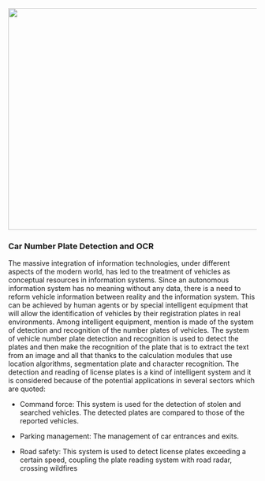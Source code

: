 
<img src="https://miro.medium.com/max/1200/1*TWZM67eaCs0mMBFqs9HFBA.jpeg" height=450 width =1500>

### Car Number Plate Detection and OCR
The massive integration of information technologies, under different aspects of the modern world, has led to the treatment of vehicles as conceptual resources in information systems. Since an autonomous information system has no meaning without any data, there is a need to reform vehicle information between reality and the information system. This can be achieved by human agents or by special intelligent equipment that will allow the identification of vehicles by their registration plates in real environments. Among intelligent equipment, mention is made of the system of detection and recognition of the number plates of vehicles. The system of vehicle number plate detection and recognition is used to detect the plates and then make the recognition of the plate that is to extract the text from an image and all that thanks to the calculation modules that use location algorithms, segmentation plate and character recognition. The detection and reading of license plates is a kind of intelligent system and it is considered because of the potential applications in several sectors which are quoted:

- Command force: This system is used for the detection of stolen and searched vehicles. The detected plates are compared to those of the reported vehicles.

- Parking management: The management of car entrances and exits.

- Road safety: This system is used to detect license plates exceeding a certain speed, coupling the plate reading system with road radar, crossing wildfires